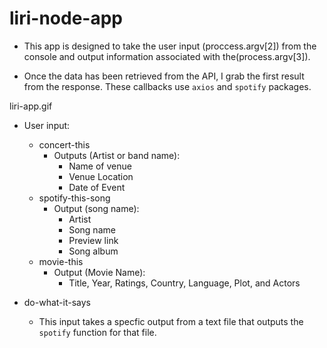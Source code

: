 # liri-node-app

* This app is designed to take the user input (proccess.argv[2]) from the console and output information associated with the(process.argv[3]).

* Once the data has been retrieved from the API, I grab the first result from the response. These callbacks use `axios` and `spotify` packages.

liri-app.gif
 
* User input: 
    * concert-this
        * Outputs (Artist or band name):
            * Name of venue
            * Venue Location
            * Date of Event
    * spotify-this-song
        * Output (song name):
            * Artist
            * Song name
            * Preview link
            * Song album
    * movie-this
        * Output (Movie Name):
            * Title, Year, Ratings, Country, Language, Plot, and Actors


* do-what-it-says
    * This input takes a specfic output from a text file that outputs the `spotify` function for that file.
        

